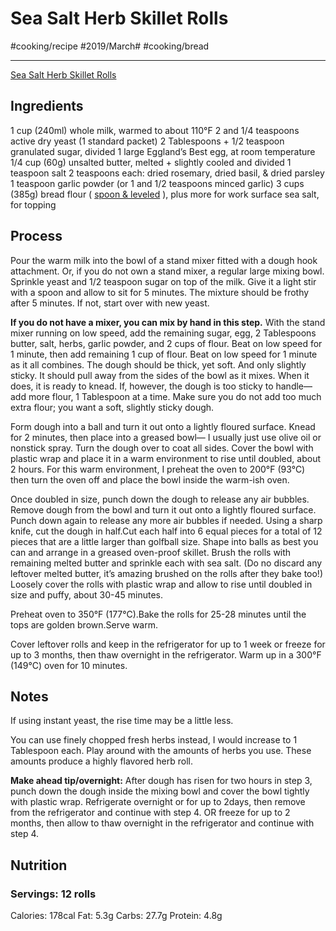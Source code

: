 # Sea Salt Herb Skillet Rolls
#cooking/recipe #2019/March# #cooking/bread
- - - -
[Sea Salt Herb Skillet Rolls](https://sallysbakingaddiction.com/sea-salt-herb-skillet-rolls/)

## Ingredients
1 cup (240ml) whole milk, warmed to about 110°F
2 and 1/4 teaspoons active dry yeast (1 standard packet)
2 Tablespoons + 1/2 teaspoon granulated sugar, divided
1 large Eggland’s Best egg, at room temperature
1/4 cup (60g) unsalted butter, melted + slightly cooled and divided
1 teaspoon salt
2 teaspoons each: dried rosemary, dried basil, & dried parsley
1 teaspoon garlic powder (or 1 and 1/2 teaspoons minced garlic)
3 cups (385g) bread flour ( [spoon & leveled](https://sallysbakingaddiction.com/2015/07/29/baking-basics-measuring-is-everything/) ), plus more for work surface
sea salt, for topping

## Process
Pour the warm milk into the bowl of a stand mixer fitted with a dough hook attachment. Or, if you do not own a stand mixer, a regular large mixing bowl. Sprinkle yeast and 1/2 teaspoon sugar on top of the milk. Give it a light stir with a spoon and allow to sit for 5 minutes. The mixture should be frothy after 5 minutes. If not, start over with new yeast.

**If you do not have a mixer, you can mix by hand in this step.** With the stand mixer running on low speed, add the remaining sugar, egg, 2 Tablespoons butter, salt, herbs, garlic powder, and 2 cups of flour. Beat on low speed for 1 minute, then add remaining 1 cup of flour. Beat on low speed for 1 minute as it all combines. The dough should be thick, yet soft. And only slightly sticky. It should pull away from the sides of the bowl as it mixes. When it does, it is ready to knead. If, however, the dough is too sticky to handle— add more flour, 1 Tablespoon at a time. Make sure you do not add too much extra flour; you want a soft, slightly sticky dough.

Form dough into a ball and turn it out onto a lightly floured surface. Knead for 2 minutes, then place into a greased bowl— I usually just use olive oil or nonstick spray. Turn the dough over to coat all sides. Cover the bowl with plastic wrap and place it in a warm environment to rise until doubled, about 2 hours. For this warm environment, I preheat the oven to 200°F (93°C) then turn the oven off and place the bowl inside the warm-ish oven.

Once doubled in size, punch down the dough to release any air bubbles. Remove dough from the bowl and turn it out onto a lightly floured surface. Punch down again to release any more air bubbles if needed. Using a sharp knife, cut the dough in half.Cut each half into 6 equal pieces for a total of 12 pieces that are a little larger than golfball size. Shape into balls as best you can and arrange in a greased oven-proof skillet. Brush the rolls with remaining melted butter and sprinkle each with sea salt. (Do no discard any leftover melted butter, it’s amazing brushed on the rolls after they bake too!) Loosely cover the rolls with plastic wrap and allow to rise until doubled in size and puffy, about 30-45 minutes.

Preheat oven to 350°F (177°C).Bake the rolls for 25-28 minutes until the tops are golden brown.Serve warm.

Cover leftover rolls and keep in the refrigerator for up to 1 week or freeze for up to 3 months, then thaw overnight in the refrigerator. Warm up in a 300°F (149°C) oven for 10 minutes.

## Notes
If using instant yeast, the rise time may be a little less.

You can use finely chopped fresh herbs instead, I would increase to 1 Tablespoon each. Play around with the amounts of herbs you use. These amounts produce a highly flavored herb roll.

**Make ahead tip/overnight:** After dough has risen for two hours in step 3, punch down the dough inside the mixing bowl and cover the bowl tightly with plastic wrap. Refrigerate overnight or for up to 2days, then remove from the refrigerator and continue with step 4. OR freeze for up to 2 months, then allow to thaw overnight in the refrigerator and continue with step 4.

## Nutrition
### Servings: 12 rolls
Calories: 178cal
Fat: 5.3g
Carbs: 27.7g
Protein: 4.8g